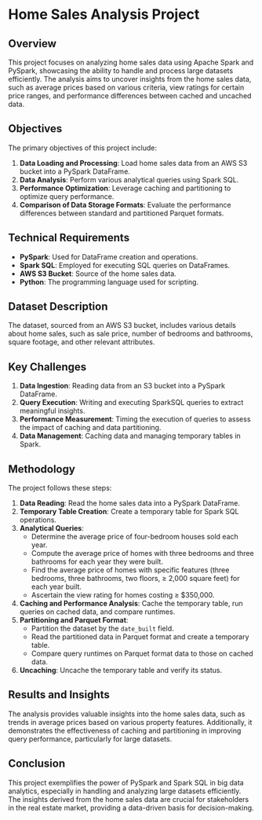 # Home Sales Analysis Project

## Overview

This project focuses on analyzing home sales data using Apache Spark and PySpark,
showcasing the ability to handle and process large datasets efficiently. The
analysis aims to uncover insights from the home sales data, such as average prices
based on various criteria, view ratings for certain price ranges, and performance
differences between cached and uncached data.

## Objectives

The primary objectives of this project include:

1. **Data Loading and Processing**: Load home sales data from an AWS S3 bucket into a PySpark DataFrame.
2. **Data Analysis**: Perform various analytical queries using Spark SQL.
3. **Performance Optimization**: Leverage caching and partitioning to optimize query performance.
4. **Comparison of Data Storage Formats**: Evaluate the performance differences between standard and partitioned Parquet formats.

## Technical Requirements

- **PySpark**: Used for DataFrame creation and operations.
- **Spark SQL**: Employed for executing SQL queries on DataFrames.
- **AWS S3 Bucket**: Source of the home sales data.
- **Python**: The programming language used for scripting.

## Dataset Description

The dataset, sourced from an AWS S3 bucket, includes various details about home sales, such as sale price, number of bedrooms and bathrooms, square footage, and other relevant attributes.

## Key Challenges

1. **Data Ingestion**: Reading data from an S3 bucket into a PySpark DataFrame.
2. **Query Execution**: Writing and executing SparkSQL queries to extract meaningful insights.
3. **Performance Measurement**: Timing the execution of queries to assess the impact of caching and data partitioning.
4. **Data Management**: Caching data and managing temporary tables in Spark.

## Methodology

The project follows these steps:

1. **Data Reading**: Read the home sales data into a PySpark DataFrame.
2. **Temporary Table Creation**: Create a temporary table for Spark SQL operations.
3. **Analytical Queries**:
    - Determine the average price of four-bedroom houses sold each year.
    - Compute the average price of homes with three bedrooms and three bathrooms for each year they were built.
    - Find the average price of homes with specific features (three bedrooms, three bathrooms, two floors, ≥ 2,000 square feet) for each year built.
    - Ascertain the view rating for homes costing ≥ $350,000.
4. **Caching and Performance Analysis**: Cache the temporary table, run queries on cached data, and compare runtimes.
5. **Partitioning and Parquet Format**:
    - Partition the dataset by the `date_built` field.
    - Read the partitioned data in Parquet format and create a temporary table.
    - Compare query runtimes on Parquet format data to those on cached data.
6. **Uncaching**: Uncache the temporary table and verify its status.

## Results and Insights

The analysis provides valuable insights into the home sales data, such as trends in
average prices based on various property features. Additionally, it demonstrates
the effectiveness of caching and partitioning in improving query performance,
particularly for large datasets.

## Conclusion

This project exemplifies the power of PySpark and Spark SQL in big data analytics,
especially in handling and analyzing large datasets efficiently. The insights
derived from the home sales data are crucial for stakeholders in the real estate
market, providing a data-driven basis for decision-making.

